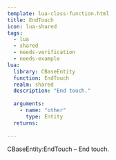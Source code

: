 ```yaml
---
template: lua-class-function.html
title: EndTouch
icon: lua-shared
tags:
  - lua
  - shared
  - needs-verification
  - needs-example
lua:
  library: CBaseEntity
  function: EndTouch
  realm: shared
  description: "End touch."
  
  arguments:
    - name: "other"
      type: Entity
  returns:
    
---
```


<div class="lua__search__keywords">
CBaseEntity:EndTouch &#x2013; End touch.
</div>

